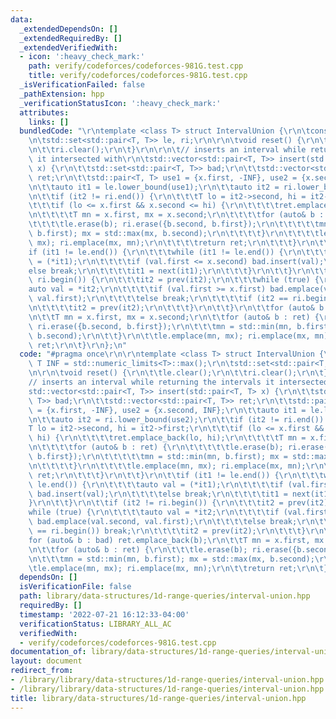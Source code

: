 ```yaml
---
data:
  _extendedDependsOn: []
  _extendedRequiredBy: []
  _extendedVerifiedWith:
  - icon: ':heavy_check_mark:'
    path: verify/codeforces/codeforces-981G.test.cpp
    title: verify/codeforces/codeforces-981G.test.cpp
  _isVerificationFailed: false
  _pathExtension: hpp
  _verificationStatusIcon: ':heavy_check_mark:'
  attributes:
    links: []
  bundledCode: "\r\ntemplate <class T> struct IntervalUnion {\r\n\tconst T INF = std::numeric_limits<T>::max();\r\
    \n\tstd::set<std::pair<T, T>> le, ri;\r\n\r\n\tvoid reset() {\r\n\t\tle.clear();\r\
    \n\t\tri.clear();\r\n\t}\r\n\r\n\t// inserts an interval while returning the intervals\
    \ it intersected with\r\n\tstd::vector<std::pair<T, T>> insert(std::pair<T, T>\
    \ x) {\r\n\t\tstd::set<std::pair<T, T>> bad;\r\n\t\tstd::vector<std::pair<T, T>>\
    \ ret;\r\n\t\tstd::pair<T, T> use1 = {x.first, -INF}, use2 = {x.second, INF};\r\
    \n\t\tauto it1 = le.lower_bound(use1);\r\n\t\tauto it2 = ri.lower_bound(use2);\r\
    \n\t\tif (it2 != ri.end()) {\r\n\t\t\tT lo = it2->second, hi = it2->first;\r\n\
    \t\t\tif (lo <= x.first && x.second <= hi) {\r\n\t\t\t\tret.emplace_back(lo, hi);\r\
    \n\t\t\t\tT mn = x.first, mx = x.second;\r\n\t\t\t\tfor (auto& b : ret) {\r\n\t\
    \t\t\t\tle.erase(b); ri.erase({b.second, b.first});\r\n\t\t\t\t\tmn = std::min(mn,\
    \ b.first); mx = std::max(mx, b.second);\r\n\t\t\t\t}\r\n\t\t\t\tle.emplace(mn,\
    \ mx); ri.emplace(mx, mn);\r\n\t\t\t\treturn ret;\r\n\t\t\t}\r\n\t\t}\r\n\t\t\
    if (it1 != le.end()) {\r\n\t\t\twhile (it1 != le.end()) {\r\n\t\t\t\tauto val\
    \ = (*it1);\r\n\t\t\t\tif (val.first <= x.second) bad.insert(val);\r\n\t\t\t\t\
    else break;\r\n\t\t\t\tit1 = next(it1);\r\n\t\t\t}\r\n\t\t}\r\n\t\tif (it2 !=\
    \ ri.begin()) {\r\n\t\t\tit2 = prev(it2);\r\n\t\t\twhile (true) {\r\n\t\t\t\t\
    auto val = *it2;\r\n\t\t\t\tif (val.first >= x.first) bad.emplace(val.second,\
    \ val.first);\r\n\t\t\t\telse break;\r\n\t\t\t\tif (it2 == ri.begin()) break;\r\
    \n\t\t\t\tit2 = prev(it2);\r\n\t\t\t}\r\n\t\t}\r\n\t\tfor (auto& b : bad) ret.emplace_back(b);\r\
    \n\t\tT mn = x.first, mx = x.second;\r\n\t\tfor (auto& b : ret) {\r\n\t\t\tle.erase(b);\
    \ ri.erase({b.second, b.first});\r\n\t\t\tmn = std::min(mn, b.first); mx = std::max(mx,\
    \ b.second);\r\n\t\t}\r\n\t\tle.emplace(mn, mx); ri.emplace(mx, mn);\r\n\t\treturn\
    \ ret;\r\n\t}\r\n};\n"
  code: "#pragma once\r\n\r\ntemplate <class T> struct IntervalUnion {\r\n\tconst\
    \ T INF = std::numeric_limits<T>::max();\r\n\tstd::set<std::pair<T, T>> le, ri;\r\
    \n\r\n\tvoid reset() {\r\n\t\tle.clear();\r\n\t\tri.clear();\r\n\t}\r\n\r\n\t\
    // inserts an interval while returning the intervals it intersected with\r\n\t\
    std::vector<std::pair<T, T>> insert(std::pair<T, T> x) {\r\n\t\tstd::set<std::pair<T,\
    \ T>> bad;\r\n\t\tstd::vector<std::pair<T, T>> ret;\r\n\t\tstd::pair<T, T> use1\
    \ = {x.first, -INF}, use2 = {x.second, INF};\r\n\t\tauto it1 = le.lower_bound(use1);\r\
    \n\t\tauto it2 = ri.lower_bound(use2);\r\n\t\tif (it2 != ri.end()) {\r\n\t\t\t\
    T lo = it2->second, hi = it2->first;\r\n\t\t\tif (lo <= x.first && x.second <=\
    \ hi) {\r\n\t\t\t\tret.emplace_back(lo, hi);\r\n\t\t\t\tT mn = x.first, mx = x.second;\r\
    \n\t\t\t\tfor (auto& b : ret) {\r\n\t\t\t\t\tle.erase(b); ri.erase({b.second,\
    \ b.first});\r\n\t\t\t\t\tmn = std::min(mn, b.first); mx = std::max(mx, b.second);\r\
    \n\t\t\t\t}\r\n\t\t\t\tle.emplace(mn, mx); ri.emplace(mx, mn);\r\n\t\t\t\treturn\
    \ ret;\r\n\t\t\t}\r\n\t\t}\r\n\t\tif (it1 != le.end()) {\r\n\t\t\twhile (it1 !=\
    \ le.end()) {\r\n\t\t\t\tauto val = (*it1);\r\n\t\t\t\tif (val.first <= x.second)\
    \ bad.insert(val);\r\n\t\t\t\telse break;\r\n\t\t\t\tit1 = next(it1);\r\n\t\t\t\
    }\r\n\t\t}\r\n\t\tif (it2 != ri.begin()) {\r\n\t\t\tit2 = prev(it2);\r\n\t\t\t\
    while (true) {\r\n\t\t\t\tauto val = *it2;\r\n\t\t\t\tif (val.first >= x.first)\
    \ bad.emplace(val.second, val.first);\r\n\t\t\t\telse break;\r\n\t\t\t\tif (it2\
    \ == ri.begin()) break;\r\n\t\t\t\tit2 = prev(it2);\r\n\t\t\t}\r\n\t\t}\r\n\t\t\
    for (auto& b : bad) ret.emplace_back(b);\r\n\t\tT mn = x.first, mx = x.second;\r\
    \n\t\tfor (auto& b : ret) {\r\n\t\t\tle.erase(b); ri.erase({b.second, b.first});\r\
    \n\t\t\tmn = std::min(mn, b.first); mx = std::max(mx, b.second);\r\n\t\t}\r\n\t\
    \tle.emplace(mn, mx); ri.emplace(mx, mn);\r\n\t\treturn ret;\r\n\t}\r\n};"
  dependsOn: []
  isVerificationFile: false
  path: library/data-structures/1d-range-queries/interval-union.hpp
  requiredBy: []
  timestamp: '2022-07-21 16:12:33-04:00'
  verificationStatus: LIBRARY_ALL_AC
  verifiedWith:
  - verify/codeforces/codeforces-981G.test.cpp
documentation_of: library/data-structures/1d-range-queries/interval-union.hpp
layout: document
redirect_from:
- /library/library/data-structures/1d-range-queries/interval-union.hpp
- /library/library/data-structures/1d-range-queries/interval-union.hpp.html
title: library/data-structures/1d-range-queries/interval-union.hpp
---
```

